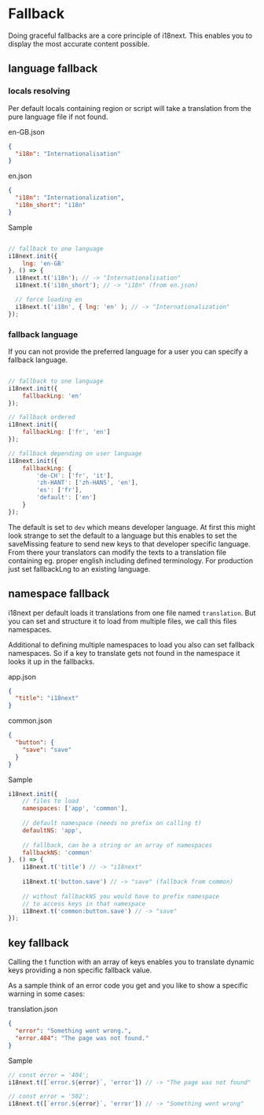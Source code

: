 <!-- toc -->
# Fallback

Doing graceful fallbacks are a core principle of i18next. This enables you to display the most accurate content possible.

## language fallback

### locals resolving

Per default locals containing region or script will take a translation from the pure language file if not found.

en-GB.json

```json
{
  "i18n": "Internationalisation"
}
```

en.json

```json
{
  "i18n": "Internationalization",
  "i18n_short": "i18n"
}
```

Sample

```js

// fallback to one language
i18next.init({
    lng: 'en-GB'
}, () => {
  i18next.t('i18n'); // -> "Internationalisation"
  i18next.t('i18n_short'); // -> "i18n" (from en.json)

  // force loading en
  i18next.t('i18n', { lng: 'en' ); // -> "Internationalization"
});
```


### fallback language

If you can not provide the preferred language for a user you can specify a fallback language.

```js

// fallback to one language
i18next.init({
    fallbackLng: 'en'
});

// fallback ordered
i18next.init({
    fallbackLng: ['fr', 'en']
});

// fallback depending on user language
i18next.init({
    fallbackLng: { 
        'de-CH': ['fr', 'it'], 
        'zh-HANT': ['zh-HANS', 'en'],
        'es': ['fr'],
        'default': ['en']
    }
});
```

The default is set to `dev` which means developer language. At first this might look strange to set the default to a language but this enables to set the saveMissing feature to send new keys to that developer specific language. From there your translators can modify the texts to a translation file containing eg. proper english including defined terminology. For production just set fallbackLng to an existing language.

## namespace fallback

i18next per default loads it translations from one file named `translation`. But you can set and structure it to load from multiple files, we call this files namespaces.

Additional to defining multiple namespaces to load you also can set fallback namespaces. So if a key to translate gets not found in the namespace it looks it up in the fallbacks.

app.json

```json
{
  "title": "i18next"
}
```

common.json

```json
{
  "button": {
    "save": "save"
  }
}
```

Sample

```js
i18next.init({
    // files to load
    namespaces: ['app', 'common'],
    
    // default namespace (needs no prefix on calling t)
    defaultNS: 'app',
    
    // fallback, can be a string or an array of namespaces
    fallbackNS: 'common'
}, () => {
    i18next.t('title') // -> "i18next"
    
    i18next.t('button.save') // -> "save" (fallback from common)
    
    // without fallbackNS you would have to prefix namespace 
    // to access keys in that namespace
    i18next.t('common:button.save') // -> "save"
});
```

## key fallback

Calling the t function with an array of keys enables you to translate dynamic keys providing a non specific fallback value.

As a sample think of an error code you get and you like to show a specific warning in some cases:

translation.json

```json
{
  "error": "Something went wrong.",
  "error.404": "The page was not found."
}
```

Sample

```js
// const error = '404';
i18next.t([`error.${error}`, 'error']) // -> "The page was not found"

// const error = '502';
i18next.t([`error.${error}`, 'error']) // -> "Something went wrong"

```